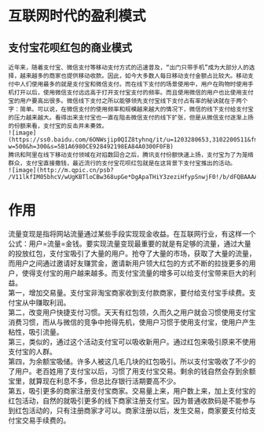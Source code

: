 # 互联网时代的盈利模式
## 支付宝花呗红包的商业模式
    近年来，随着支付宝、微信支付等移动支付方式的迅速普及，“出门只带手机”成为大部分人的选择，越来越多的商家也提供移动收款。因此，如今大多数人每日移动支付金额占比较大。移动支付中人们使用最多的就是支付宝和微信支付。而在线下支付的场景使用中，用户在购物时使用手机打开以后，使用微信支付远远高于打开支付宝支付的频率。而且使用微信的用户也比使用支付宝的用户要高出很多。微信线下支付之所以能够领先支付宝线下支付占有率的秘诀就在于两个字：简单。可以说，在微信支付的使用频率和规模越来越大的情况下，微信的线下支付给支付宝的压力越来越大。看得出来支付宝也一直在阻击微信支付的线下扩张，但是从微信支付逐渐上扬的份额来看，支付宝的反击并未奏效。                   
    ![image](https://ss0.baidu.com/6ONWsjip0QIZ8tyhnq/it/u=1203280653,3102200511&fm=173&app=25&f=JPEG?w=500&h=300&s=5B1A6980CE928492198EA84A0300F0FB)              
    腾讯和阿里在线下移动支付领域在对掐数回合之后，腾讯支付份额快速上扬，支付宝为了为笼络群众，支付宝直接撒钱，最近流行的支付宝花呗红包就是在这背景下支付宝推出的活动。            
    ![image](http://m.qpic.cn/psb?    /V11lkfIM05bhcV/wUgKBTloCBw368upGe*DgApaTHiY3zeziHfypSnwjF0!/b/dFQBAAAAAAAA&bo=OAJUAwAAAAABB00!&rf=viewer_4)                         
# 作用
 流量变现是指将网站流量通过某些手段实现现金收益。在互联网行业，有这样一个公式：用户=流量=金钱。要实现流量变现最重要的就是有足够的流量，通过大量的投放红包，支付宝吸引了大量的用户。抢夺了大量的市场，获取了大量的流量，而用户之间通过邀请好友赚赏金，邀请新用户领大红包的方式不断的拉拢更多的用户，使得支付宝的用户越来越多。而支付宝流量的增多可以给支付宝带来巨大的利益。  
第一，增加交易量。支付宝非淘宝商家收到支付款商家，要付给支付宝手续费。支付宝从中赚取利润。     
第二，改变用户快捷支付习惯。天天有红包领，久而久之用户就会习惯使用支付宝消费习惯，而从与微信的竞争中抢得先机，使用户习惯于使用支付宝，使用户产生粘性，吸引流量。      
第三，类似的，通过这个活动支付宝可以吸收新用户。通过红包来吸引原来不使用支付宝的人群。         
第四，为余额宝吸储。许多人被这几毛几块的红包吸引。所以支付宝吸收了不少的了用户。老百姓用了支付宝以后，习惯了用支付宝交易。剩余的钱自然会存到余额宝里，就算现在利息不多，但总比存银行活期要高不少。   
第五，吸引更多的商家注册支付宝商家。交易量上来，用户数上来，加上支付宝的红包活动，自然的就吸引更多的线下商家注册支付宝。因为普通收款码是不能参与到红包活动的，只有注册商家才可以。商家注册以后，发生交易，商家要支付给支付宝交易手续费的。    
